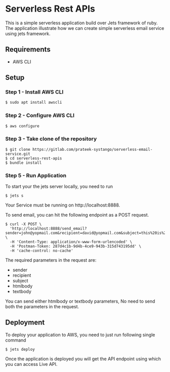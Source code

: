 # Serverless Rest APIs
This is a simple serverless application build over Jets framework of ruby. The application illustrate how we can create simple serverless email service using jets framework.
## Requirements
* AWS CLI

## Setup

### Step 1 - Install AWS CLI
```sh
$ sudo apt install awscli
```

### Step 2 - Configure AWS CLI
```sh
$ aws configure
```
### Step 3 - Take clone of the repository

```ruby_on_rails
$ git clone https://gitlab.com/prateek-systango/serverless-email-service.git
$ cd serverless-rest-apis
$ bundle install
```
### Step 5 - Run Application

To start your the jets server locally, you need to run

```ruby_on_rails
$ jets s
```
Your Service must be running on http://localhost:8888.

To send email, you can hit the following endpoint as a POST request.

```ruby_on_rails
$ curl -X POST \
  'http://localhost:8888/send_email?sender=john@yopmail.com&recipient=david@yopmail.com&subject=this%20is%20the%20test%20subject&htmlbody=%3Ch1%3Ehi,%20David%3C/h1%3E' \
  -H 'Content-Type: application/x-www-form-urlencoded' \
  -H 'Postman-Token: 287d4c1b-9d4b-4ce9-943b-315d743195dd' \
  -H 'cache-control: no-cache'
```
The required parameters in the request are:
* sender
* recipient
* subject
* htmlbody
* textbody

You can send either htmlbody or textbody parameters, No need to send both the parameters in the request.

## Deployment
To deploy your application to AWS, you need to just run following single command

```ruby_on_rails
$ jets deploy
```

Once the application is deployed you will get the API endpoint using which you can access Live API.
